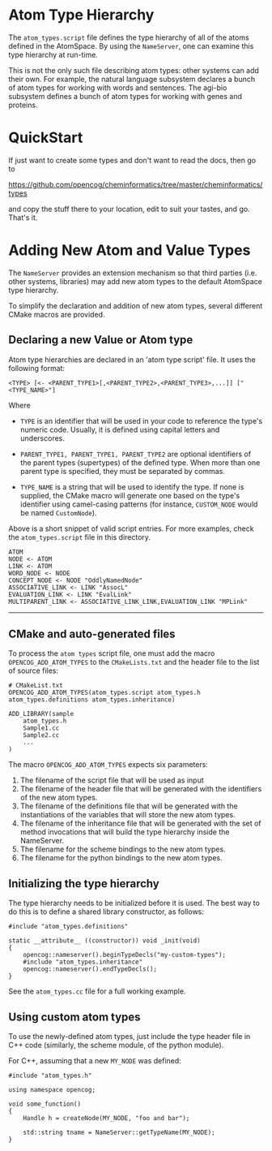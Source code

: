 Atom Type Hierarchy
===================
The `atom_types.script` file defines the type hierarchy of all of the
atoms defined in the AtomSpace.  By using the `NameServer`, one can
examine this type hierarchy at run-time.

This is not the only such file describing atom types: other systems
can add their own. For example, the natural language subsystem declares
a bunch of atom types for working with words and sentences. The agi-bio
subsystem defines a bunch of atom types for working with genes and
proteins.


QuickStart
==========
If just want to create some types and don't want to read the docs, then
go to

  https://github.com/opencog/cheminformatics/tree/master/cheminformatics/types

and copy the stuff there to your location, edit to suit your tastes,
and go. That's it.


Adding New Atom and Value Types
===============================
The `NameServer` provides an extension mechanism so that third parties
(i.e. other systems, libraries) may add new atom types to the default
AtomSpace type hierarchy.

To simplify the declaration and addition of new atom types, several
different CMake macros are provided.

Declaring a new Value or Atom type
----------------------------------
Atom type hierarchies are declared in an 'atom type script' file. It
uses the following format:
```
<TYPE> [<- <PARENT_TYPE1>[,<PARENT_TYPE2>,<PARENT_TYPE3>,...]] ["<TYPE_NAME>"]
```
Where

 * `TYPE` is an identifier that will be used in your code to reference
   the type's numeric code. Usually, it is defined using capital
   letters and underscores.

 * `PARENT_TYPE1, PARENT_TYPE1, PARENT_TYPE2` are optional identifiers of
   the parent types (supertypes) of the defined type. When more than one
   parent type is specified, they must be separated by commas.

 * `TYPE_NAME` is a string that will be used to identify the type. If
   none is supplied, the CMake macro will generate one based on the
   type's identifier using camel-casing patterns (for instance,
   `CUSTOM_NODE` would be named `CustomNode`).

Above is a short snippet of valid script entries. For more examples,
check the `atom_types.script` file in this directory.
```
ATOM
NODE <- ATOM
LINK <- ATOM
WORD_NODE <- NODE
CONCEPT_NODE <- NODE "OddlyNamedNode"
ASSOCIATIVE_LINK <- LINK "AssocL"
EVALUATION_LINK <- LINK "EvalLink"
MULTIPARENT_LINK <- ASSOCIATIVE_LINK_LINK,EVALUATION_LINK "MPLink"
```
-----

CMake and auto-generated files
-----------------------------
To process the `atom types` script file, one must add the macro
`OPENCOG_ADD_ATOM_TYPES` to the `CMakeLists.txt` and the header file
to the list of source files:

```
# CMakeList.txt
OPENCOG_ADD_ATOM_TYPES(atom_types.script atom_types.h atom_types.definitions atom_types.inheritance)

ADD_LIBRARY(sample
    atom_types.h
    Sample1.cc
    Sample2.cc
    ...
)
```
The macro `OPENCOG_ADD_ATOM_TYPES` expects six parameters:

1. The filename of the script file that will be used as input
2. The filename of the header file that will be generated with
   the identifiers of the new atom types.
3. The filename of the definitions file that will be generated with
   the instantiations of the variables that will store the new atom
   types.
4. The filename of the inheritance file that will be generated with
   the set of method invocations that will build the type hierarchy
   inside the NameServer.
5. The filename for the scheme bindings to the new atom types.
6. The filename for the python bindings to the new atom types.

Initializing the type hierarchy
------------------------------
The type hierarchy needs to be initialized before it is used. The
best way to do this is to define a shared library constructor, as
follows:

```
#include "atom_types.definitions"

static __attribute__ ((constructor)) void _init(void)
{
    opencog::nameserver().beginTypeDecls("my-custom-types");
    #include "atom_types.inheritance"
    opencog::nameserver().endTypeDecls();
}
```

See the `atom_types.cc` file for a full working example.

Using custom atom types
-----------------------
To use the newly-defined atom types, just include the type header file
in C++ code (similarly, the scheme module, of the python module).

For C++, assuming that a new `MY_NODE` was defined:
```
#include "atom_types.h"

using namespace opencog;

void some_function()
{
    Handle h = createNode(MY_NODE, "foo and bar");

    std::string tname = NameServer::getTypeName(MY_NODE);
}
```
